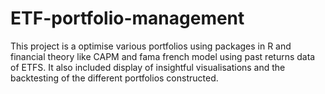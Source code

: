 # ETF-portfolio-management

This project is a optimise various portfolios using packages in R and financial theory like CAPM and fama french model using past returns data of ETFS.
It also included display of insightful visualisations and the backtesting of the different portfolios constructed.
